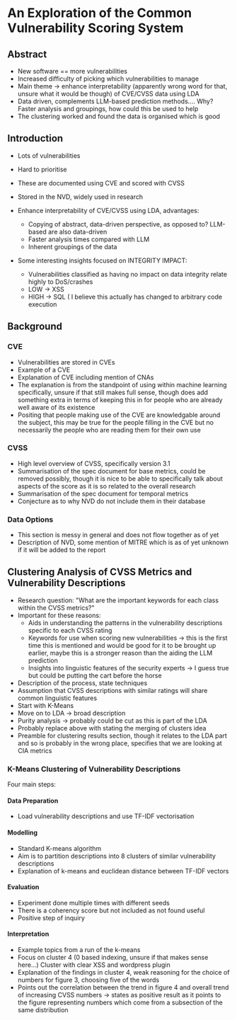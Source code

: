 # An Exploration of the Common Vulnerability Scoring System

## Abstract

- New software == more vulnerabilities 
- Increased difficulty of picking which vulnerabilities to manage
- Main theme -> enhance interpretability (apparently wrong word for that, unsure what it would be
though) of CVE/CVSS data using LDA
- Data driven, complements LLM-based prediction methods.... Why? Faster analysis and groupings, how
  could this be used to help 
- The clustering worked and found the data is organised which is good

## Introduction

- Lots of vulnerabilities
- Hard to prioritise
- These are documented using CVE and scored with CVSS
- Stored in the NVD, widely used in research
- Enhance interpretability of CVE/CVSS using LDA, advantages:
    - Copying of abstract, data-driven perspective, as opposed to? LLM-based are also data-driven
    - Faster analysis times compared with LLM
    - Inherent groupings of the data

- Some interesting insights focused on INTEGRITY IMPACT:
    - Vulnerabilities classified as having no impact on data integrity relate highly to DoS/crashes
    - LOW -> XSS
    - HIGH -> SQL ( I believe this actually has changed to arbitrary code execution

## Background

### CVE
- Vulnerabilities are stored in CVEs
- Example of a CVE
- Explanation of CVE including mention of CNAs
- The explanation is from the standpoint of using within machine learning specifically, unsure if
that still makes full sense, though does add something extra in terms of keeping this in for people
who are already well aware of its existence
- Positing that people making use of the CVE are knowledgable around the subject, this may be true
for the people filling in the CVE but no necessarily the people who are reading them for their own
use

### CVSS

- High level overview of CVSS, specifically version 3.1
- Summarisation of the spec document for base metrics, could be removed possibly, though it is nice to be able to
specifically talk about aspects of the score as it is so related to the overall research
- Summarisation of the spec document for temporal metrics
- Conjecture as to why NVD do not include them in their database

### Data Options
- This section is messy in general and does not flow together as of yet
- Description of NVD, some mention of MITRE which is as of yet unknown if it will be added to the
report

## Clustering Analysis of CVSS Metrics and Vulnerability Descriptions

- Research question: "What are the important keywords for each class within the CVSS metrics?" 
- Important for these reasons:
    - Aids in understanding the patterns in the vulnerability descriptions specific to each CVSS
    rating
    - Keywords for use when scoring new vulnerabilities -> this is the first time this is mentioned
      and would be good for it to be brought up earlier, maybe this is a stronger reason than the
    aiding the LLM prediction
    - Insights into linguistic features of the security experts -> I guess true but could be putting the cart before the horse 
- Description of the process, state techniques
- Assumption that CVSS descriptions with similar ratings will share common linguistic features
- Start with K-Means
- Move on to LDA -> broad description
- Purity analysis -> probably could be cut as this is part of the LDA
- Probably replace above with stating the merging of clusters idea
- Preamble for clustering results section, though it relates to the LDA part and so is probably in
the wrong place, specifies that we are looking at CIA metrics

### K-Means Clustering of Vulnerability Descriptions

Four main steps:

#### Data Preparation

- Load vulnerability descriptions and use TF-IDF vectorisation 

#### Modelling

- Standard K-means algorithm
- Aim is to partition descriptions into 8 clusters of similar vulnerability descriptions
- Explanation of k-means and euclidean distance between TF-IDF vectors

#### Evaluation

- Experiment done multiple times with different seeds
- There is a coherency score but not included as not found useful
- Positive step of inquiry

#### Interpretation

- Example topics from a run of the k-means
- Focus on cluster 4 (0 based indexing, unsure if that makes sense here...) Cluster with clear XSS
and wordpress plugin 
- Explanation of the findings in cluster 4, weak reasoning for the choice of numbers for figure 3,
choosing five of the words
- Points out the correlation between the trend in figure 4 and overall trend of increasing CVSS
numbers -> states as positive result as it points to the figure representing numbers which come
from a subsection of the same distribution

